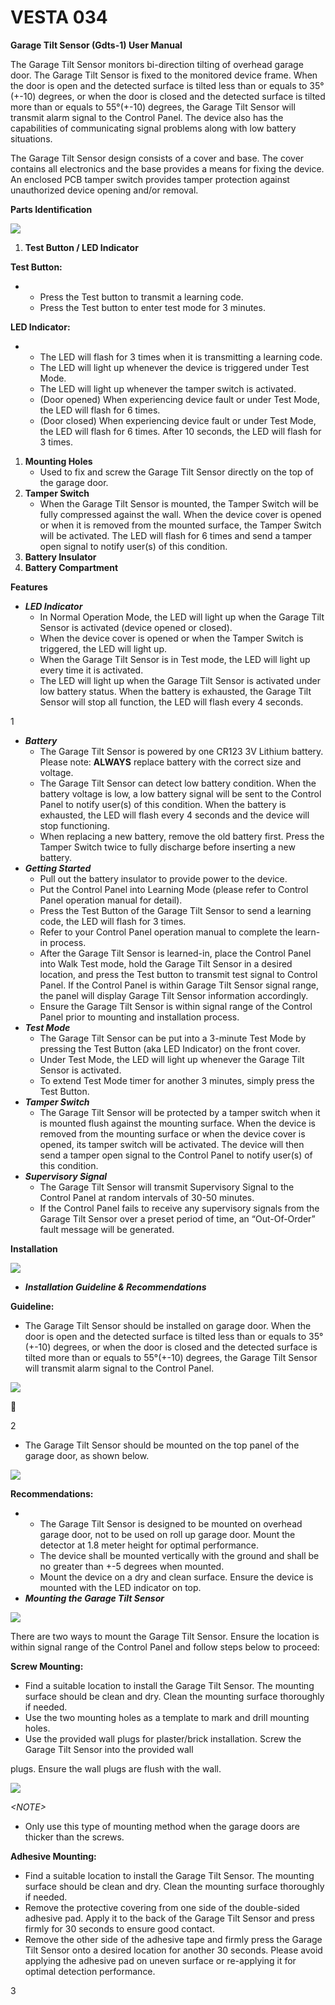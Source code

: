 # VESTA 034

**Garage Tilt Sensor (Gdts-1) User Manual**

The Garage Tilt Sensor monitors bi-direction tilting of overhead garage door. The Garage Tilt Sensor is fixed to the monitored device frame. When the door is open and the detected surface is tilted less than or equals to 35°(+-10) degrees, or when the door is closed and the detected surface is tilted more than or equals to 55°(+-10) degrees, the Garage Tilt Sensor will transmit alarm signal to the Control Panel. The device also has the capabilities of communicating signal problems along with low battery situations.

The Garage Tilt Sensor design consists of a cover and base. The cover contains all electronics and the base provides a means for fixing the device. An enclosed PCB tamper switch provides tamper protection against unauthorized device opening and/or removal.

**Parts Identification**

![](<.gitbook/assets/0 (41).jpeg>)

1. **Test Button / LED Indicator**

**Test Button:**

*
  * Press the Test button to transmit a learning code.
  * Press the Test button to enter test mode for 3 minutes.

**LED Indicator:**

*
  * The LED will flash for 3 times when it is transmitting a learning code.
  * The LED will light up whenever the device is triggered under Test Mode.
  * The LED will light up whenever the tamper switch is activated.
  * (Door opened) When experiencing device fault or under Test Mode, the LED will flash for 6 times.
  * (Door closed) When experiencing device fault or under Test Mode, the LED will flash for 6 times. After 10 seconds, the LED will flash for 3 times.

1. **Mounting Holes**
   * Used to fix and screw the Garage Tilt Sensor directly on the top of the garage door.
2. **Tamper Switch**
   * When the Garage Tilt Sensor is mounted, the Tamper Switch will be fully compressed against the wall. When the device cover is opened or when it is removed from the mounted surface, the Tamper Switch will be activated. The LED will flash for 6 times and send a tamper open signal to notify user(s) of this condition.
3. **Battery Insulator**
4. **Battery Compartment**

**Features**

* _**LED Indicator**_
  * In Normal Operation Mode, the LED will light up when the Garage Tilt Sensor is activated (device opened or closed).
  * When the device cover is opened or when the Tamper Switch is triggered, the LED will light up.
  * When the Garage Tilt Sensor is in Test mode, the LED will light up every time it is activated.
  * The LED will light up when the Garage Tilt Sensor is activated under low battery status. When the battery is exhausted, the Garage Tilt Sensor will stop all function, the LED will flash every 4 seconds.

1

* _**Battery**_
  * The Garage Tilt Sensor is powered by one CR123 3V Lithium battery. Please note: **ALWAYS** replace battery with the correct size and voltage.
  * The Garage Tilt Sensor can detect low battery condition. When the battery voltage is low, a low battery signal will be sent to the Control Panel to notify user(s) of this condition. When the battery is exhausted, the LED will flash every 4 seconds and the device will stop functioning.
  * When replacing a new battery, remove the old battery first. Press the Tamper Switch twice to fully discharge before inserting a new battery.
* _**Getting Started**_
  * Pull out the battery insulator to provide power to the device.
  * Put the Control Panel into Learning Mode (please refer to Control Panel operation manual for detail).
  * Press the Test Button of the Garage Tilt Sensor to send a learning code, the LED will flash for 3 times.
  * Refer to your Control Panel operation manual to complete the learn-in process.
  * After the Garage Tilt Sensor is learned-in, place the Control Panel into Walk Test mode, hold the Garage Tilt Sensor in a desired location, and press the Test button to transmit test signal to Control Panel. If the Control Panel is within Garage Tilt Sensor signal range, the panel will display Garage Tilt Sensor information accordingly.
  * Ensure the Garage Tilt Sensor is within signal range of the Control Panel prior to mounting and installation process.
* _**Test Mode**_
  * The Garage Tilt Sensor can be put into a 3-minute Test Mode by pressing the Test Button (aka LED Indicator) on the front cover.
  * Under Test Mode, the LED will light up whenever the Garage Tilt Sensor is activated.
  * To extend Test Mode timer for another 3 minutes, simply press the Test Button.
* _**Tamper Switch**_
  * The Garage Tilt Sensor will be protected by a tamper switch when it is mounted flush against the mounting surface. When the device is removed from the mounting surface or when the device cover is opened, its tamper switch will be activated. The device will then send a tamper open signal to the Control Panel to notify user(s) of this condition.
* _**Supervisory Signal**_
  * The Garage Tilt Sensor will transmit Supervisory Signal to the Control Panel at random intervals of 30-50 minutes.
  * If the Control Panel fails to receive any supervisory signals from the Garage Tilt Sensor over a preset period of time, an “Out-Of-Order” fault message will be generated.

**Installation**

![](<.gitbook/assets/1 (38).jpeg>)

* _**Installation Guideline & Recommendations**_

**Guideline:**

* The Garage Tilt Sensor should be installed on garage door. When the door is open and the detected surface is tilted less than or equals to 35°(+-10) degrees, or when the door is closed and the detected surface is tilted more than or equals to 55°(+-10) degrees, the Garage Tilt Sensor will transmit alarm signal to the Control Panel.

![](<.gitbook/assets/2 (30).jpeg>)



2

* The Garage Tilt Sensor should be mounted on the top panel of the garage door, as shown below.

![](<.gitbook/assets/3 (30).jpeg>)

**Recommendations:**

*
  * The Garage Tilt Sensor is designed to be mounted on overhead garage door, not to be used on roll up garage door. Mount the detector at 1.8 meter height for optimal performance.
  * The device shall be mounted vertically with the ground and shall be no greater than +-5 degrees when mounted.
  * Mount the device on a dry and clean surface. Ensure the device is mounted with the LED indicator on top.
* _**Mounting the Garage Tilt Sensor**_

![](<.gitbook/assets/4 (27).jpeg>)

There are two ways to mount the Garage Tilt Sensor. Ensure the location is within signal range of the Control Panel and follow steps below to proceed:

**Screw Mounting:**

* Find a suitable location to install the Garage Tilt Sensor. The mounting surface should be clean and dry. Clean the mounting surface thoroughly if needed.
* Use the two mounting holes as a template to mark and drill mounting holes.
* Use the provided wall plugs for plaster/brick installation. Screw the Garage Tilt Sensor into the provided wall

plugs. Ensure the wall plugs are flush with the wall.

![](<.gitbook/assets/5 (25).jpeg>)

_\<NOTE>_

* Only use this type of mounting method when the garage doors are thicker than the screws.

**Adhesive Mounting:**

* Find a suitable location to install the Garage Tilt Sensor. The mounting surface should be clean and dry. Clean the mounting surface thoroughly if needed.
* Remove the protective covering from one side of the double-sided adhesive pad. Apply it to the back of the Garage Tilt Sensor and press firmly for 30 seconds to ensure good contact.
* Remove the other side of the adhesive tape and firmly press the Garage Tilt Sensor onto a desired location for another 30 seconds. Please avoid applying the adhesive pad on uneven surface or re-applying it for optimal detection performance.

3
